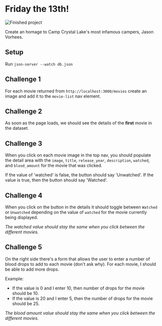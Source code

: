 # Friday the 13th!

![Finished project](./assets/finished-project.png)

Create an homage to Camp Crystal Lake's most infamous campers, Jason Vorhees.

## Setup

Run `json-server --watch db.json`

## Challenge 1

For each movie returned from `http://localhost:3000/movies` create an image and add it to the `movie-list` nav element.

## Challenge 2

As soon as the page loads, we should see the details of the **first** movie in the dataset.

## Challenge 3

When you click on each movie image in the top nav, you should populate the detail area with the `image`, `title`, `release_year`, `description`, `watched`, and `blood_amount` for the movie that was clicked.

If the value of 'watched' is false, the button should say 'Unwatched'. If the value is true, then the button should say 'Watched'.

## Challenge 4

When you click on the button in the details it should toggle between `Watched` or `Unwatched` depending on the value of `watched` for the movie currently being displayed.

_The watched value should stay the same when you click between the different movies._

## Challenge 5

On the right side there's a form that allows the user to enter a number of blood drops to add to each movie (don't ask why). For each movie, I should be able to add more drops.

Example:

- If the value is 0 and I enter 10, then number of drops for the movie should be 10.
- If the value is 20 and I enter 5, then the number of drops for the movie should be 25.

_The blood amount value should stay the same when you click between the different movies._
